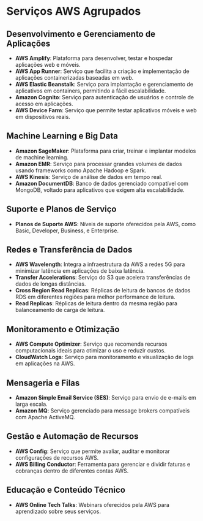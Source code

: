 # Serviços AWS Agrupados

## Desenvolvimento e Gerenciamento de Aplicações

- **AWS Amplify**: Plataforma para desenvolver, testar e hospedar aplicações web e móveis.
- **AWS App Runner**: Serviço que facilita a criação e implementação de aplicações containerizadas baseadas em web.
- **AWS Elastic Beanstalk**: Serviço para implantação e gerenciamento de aplicativos em containers, permitindo a fácil escalabilidade.
- **Amazon Cognito**: Serviço para autenticação de usuários e controle de acesso em aplicações.
- **AWS Device Farm**: Serviço que permite testar aplicativos móveis e web em dispositivos reais.

## Machine Learning e Big Data

- **Amazon SageMaker**: Plataforma para criar, treinar e implantar modelos de machine learning.
- **Amazon EMR**: Serviço para processar grandes volumes de dados usando frameworks como Apache Hadoop e Spark.
- **AWS Kinesis**: Serviço de análise de dados em tempo real.
- **Amazon DocumentDB**: Banco de dados gerenciado compatível com MongoDB, voltado para aplicativos que exigem alta escalabilidade.

## Suporte e Planos de Serviço

- **Planos de Suporte AWS**: Níveis de suporte oferecidos pela AWS, como Basic, Developer, Business, e Enterprise.

## Redes e Transferência de Dados

- **AWS Wavelength**: Integra a infraestrutura da AWS a redes 5G para minimizar latência em aplicações de baixa latência.
- **Transfer Accelerations**: Serviço do S3 que acelera transferências de dados de longas distâncias.
- **Cross Region Read Replicas**: Réplicas de leitura de bancos de dados RDS em diferentes regiões para melhor performance de leitura.
- **Read Replicas**: Réplicas de leitura dentro da mesma região para balanceamento de carga de leitura.

## Monitoramento e Otimização

- **AWS Compute Optimizer**: Serviço que recomenda recursos computacionais ideais para otimizar o uso e reduzir custos.
- **CloudWatch Logs**: Serviço para monitoramento e visualização de logs em aplicações na AWS.

## Mensageria e Filas

- **Amazon Simple Email Service (SES)**: Serviço para envio de e-mails em larga escala.
- **Amazon MQ**: Serviço gerenciado para message brokers compatíveis com Apache ActiveMQ.

## Gestão e Automação de Recursos

- **AWS Config**: Serviço que permite avaliar, auditar e monitorar configurações de recursos AWS.
- **AWS Billing Conductor**: Ferramenta para gerenciar e dividir faturas e cobranças dentro de diferentes contas AWS.

## Educação e Conteúdo Técnico

- **AWS Online Tech Talks**: Webinars oferecidos pela AWS para aprendizado sobre seus serviços.
